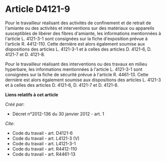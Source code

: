 # Article D4121-9

Pour le travailleur réalisant des activités de confinement et de retrait de l'amiante ou des activités et interventions sur
des matériaux ou appareils susceptibles de libérer des fibres d'amiante, les informations mentionnées à l'article L. 4121-3-1
sont consignées sur la fiche d'exposition prévue à l'article R. 4412-110. Cette dernière est alors également soumise aux
dispositions des articles L. 4121-3-1 et à celles des articles D. 4121-6, D. 4121-7 et D. 4121-8. 

Pour le travailleur réalisant des interventions ou des travaux en milieu hyperbare, les informations mentionnées à l'article
L. 4121-3-1 sont consignées sur la fiche de sécurité prévue à l'article R. 4461-13. Cette dernière est alors également
soumise aux dispositions des articles L. 4121-3 et à celles des articles D. 4121-6, D. 4121-7 et D. 4121-8.

**Liens relatifs à cet article**

_Créé par_:

  - Décret n°2012-136 du 30 janvier 2012 - art. 1

_Cite_:

  - Code du travail - art. D4121-6
  - Code du travail - art. L4121-3 (V)
  - Code du travail - art. L4121-3-1
  - Code du travail - art. R4412-110
  - Code du travail - art. R4461-13
